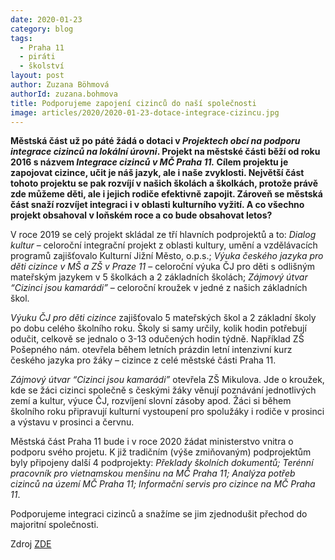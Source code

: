 ```yaml
---
date: 2020-01-23
category: blog
tags: 
  - Praha 11 
  - piráti 
  - školství
layout: post
author: Zuzana Böhmová
authorId: zuzana.bohmova
title: Podporujeme zapojení cizinců do naší společnosti
image: articles/2020/2020-01-23-dotace-integrace-cizincu.jpg
---
```


**Městská část už po páté žádá o dotaci v *Projektech obcí na podporu integrace cizinců na lokální úrovni*. Projekt na městské části běží od roku 2016 s názvem *Integrace cizinců v MČ Praha 11.* Cílem projektu je zapojovat cizince, učit je náš jazyk, ale i naše zvyklosti. Největší část tohoto projektu se pak rozvíjí v našich školách a školkách, protože právě zde můžeme děti, ale i jejich rodiče efektivně zapojit. Zároveň se městská část snaží rozvíjet integraci i v oblasti kulturního vyžití. A co všechno projekt obsahoval v loňském roce a co bude obsahovat letos?**

V roce 2019 se celý projekt skládal ze tří hlavních podprojektů a to: *Dialog kultur* – celoroční integrační projekt z oblasti kultury, umění a vzdělávacích programů zajišťovalo Kulturní Jižní Město, o.p.s.; *Výuka českého jazyka pro děti cizince v MŠ a ZŠ v Praze 11* – celoroční výuka ČJ pro děti s odlišným mateřským jazykem v 5 školkách a 2 základních školách; *Zájmový útvar “Cizinci jsou kamarádi”* – celoroční kroužek v jedné z našich základních škol.

*Výuku ČJ pro děti cizince* zajišťovalo 5 mateřských škol a 2 základní školy po dobu celého školního roku. Školy si samy určily, kolik hodin potřebují odučit, celkově se jednalo o 3-13 odučených hodin týdně. Například ZŠ Pošepného nám. otevřela během letních prázdin letní intenzivní kurz českého jazyka pro žáky – cizince z celé městské části Praha 11.

*Zájmový útvar “Cizinci jsou kamarádi”* otevřela ZŠ Mikulova. Jde o kroužek, kde se žáci cizinci společně s českými žáky věnují poznávání jednotlivých zemí a kultur, výuce ČJ, rozvíjení slovní zásoby apod. Žáci si během školního roku připravují kulturní vystoupení pro spolužáky i rodiče v prosinci a výstavu v prosinci a červnu.

Městská část Praha 11 bude i v roce 2020 žádat ministerstvo vnitra o podporu svého projetu. K již tradičním (výše zmiňovaným) podprojektům byly připojeny další 4 podprojekty: *Překlady školních dokumentů; Terénní pracovník pro vietnamskou menšinu na MČ Praha 11; Analýza potřeb cizinců na území MČ Praha 11; Informační servis pro cizince na MČ Praha 11*.

Podporujeme integraci cizinců a snažíme se jim zjednodušit přechod do majoritní společnosti.

Zdroj [ZDE](https://www.praha11.cz/cs/mestska-cast/skolstvi/aktuality-ze-skolstvi/projekty-obci-na-podporu-integrace-cizincu-na-lokalni-urovni-v-roce-2019-a-2020.html)
